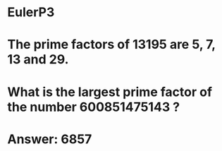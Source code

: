 # EulerP3
# The prime factors of 13195 are 5, 7, 13 and 29.

# What is the largest prime factor of the number 600851475143 ? 
# Answer: 6857
